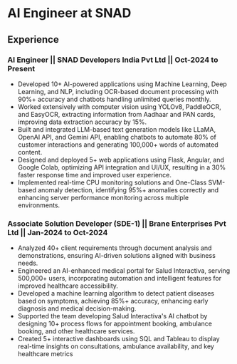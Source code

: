 # AI Engineer at SNAD

## Experience
### AI Engineer || SNAD Developers India Pvt Ltd || Oct-2024 to Present
- Developed 10+ AI-powered applications using Machine Learning, Deep Learning, and NLP, including OCR-based document processing with 90%+ accuracy and chatbots handling unlimited queries monthly.
- Worked extensively with computer vision using YOLOv8, PaddleOCR, and EasyOCR, extracting information from Aadhaar and PAN cards, improving data extraction accuracy by 15%.
- Built and integrated LLM-based text generation models like LLaMA, OpenAI API, and Gemini API, enabling chatbots to automate 80% of customer interactions and generating 100,000+ words of automated content.
- Designed and deployed 5+ web applications using Flask, Angular, and Google Colab, optimizing API integration and UI/UX, resulting in a 30% faster response time and improved user experience.
- Implemented real-time CPU monitoring solutions and One-Class SVM-based anomaly detection, identifying 95%+ anomalies correctly and enhancing server performance monitoring across multiple environments.

### Associate Solution Developer (SDE-1) || Brane Enterprises Pvt Ltd || Jan-2024 to Oct-2024
- Analyzed 40+ client requirements through document analysis and demonstrations, ensuring AI-driven solutions aligned with business needs.
- Engineered an AI-enhanced medical portal for Salud Interactiva, serving 500,000+ users, incorporating automation and intelligent features for improved healthcare accessibility.
- Developed a machine learning algorithm to detect patient diseases based on symptoms, achieving 85%+ accuracy, enhancing early diagnosis and medical decision-making.
- Supported the team developing Salud Interactiva's AI chatbot by designing 10+ process flows for appointment booking, ambulance booking, and other healthcare services.
- Created 5+ interactive dashboards using SQL and Tableau to display real-time insights on consultations, ambulance availability, and key healthcare metrics






